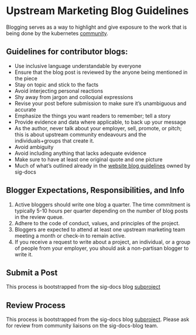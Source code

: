 # Upstream Marketing Blog Guidelines

Blogging serves as a way to highlight and give exposure to the work that is being done by the kubernetes [community](https://github.com/kubernetes/community).

## Guidelines for contributor blogs: 

* Use inclusive language understandable by everyone
* Ensure that the blog post is reviewed by the anyone being mentioned in the piece
* Stay on topic and stick to the facts
* Avoid interjecting personal reactions 
* Shy away from jargon and colloquial expressions
* Revise your post before submission to make sure it’s unambiguous and accurate
* Emphasize the things you want readers to remember; tell a story
* Provide evidence and data where applicable, to back up your message
* As the author, never talk about your employer, sell, promote, or pitch; this is about upstream community endeavours and the individuals+groups that create it.
* Avoid ambiguity
* Avoid including anything that lacks adequate evidence
* Make sure to have at least one original quote and one picture
* Much of what’s outlined already in the [website blog guidelines](https://github.com/kubernetes/community/blob/77aa44ba8a506b2d8a7110ff96f545c36db906f3/sig-docs/blog-subproject/README.md
) owned by sig-docs

## Blogger Expectations, Responsibilities, and Info

1. Active bloggers should write one blog a quarter. The time commitment is typically 5-10 hours per quarter depending on the number of blog posts in the review queue.
2. Adhere to the code of conduct, values, and principles of the project.
3. Bloggers are expected to attend at least one upstream marketing team meeting a month or check-in to remain active. 
4. If you receive a request to write about a project, an individual, or a group of people from your employer, you should ask a non-partisan blogger to write it.

## Submit a Post

This process is bootstrapped from the sig-docs blog [subproject](https://github.com/kubernetes/community/blob/77aa44ba8a506b2d8a7110ff96f545c36db906f3/sig-docs/blog-subproject/README.md)

## Review Process

This process is bootstrapped from the sig-docs blog [subproject](https://github.com/kubernetes/community/blob/77aa44ba8a506b2d8a7110ff96f545c36db906f3/sig-docs/blog-subproject/README.md). Please ask for review from community liaisons on the sig-docs-blog team.


